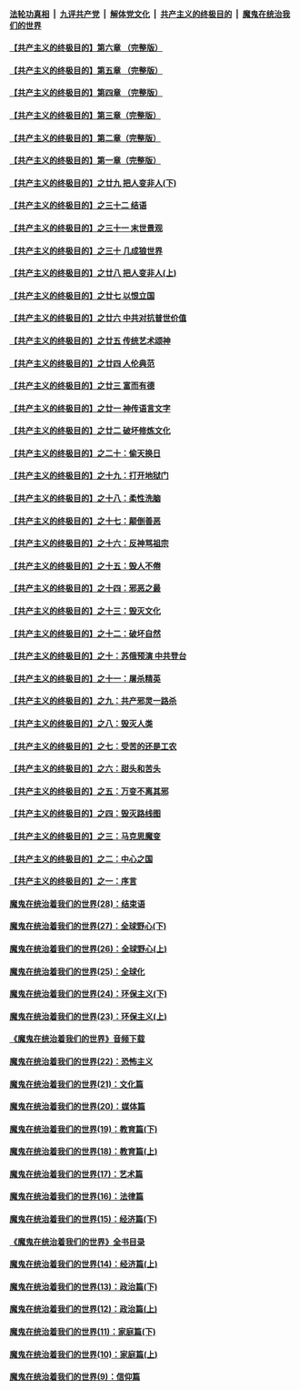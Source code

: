 ####  [法轮功真相](../../../../basic/blob/master/README.md?t=06300131) &nbsp;|&nbsp; [九评共产党](../../../../9ping.md/blob/master/README.md?t=06300131) &nbsp;|&nbsp; [解体党文化](../../../../jtdwh.md/blob/master/README.md?t=06300131)  &nbsp;|&nbsp; [共产主义的终极目的](../../../../gczydzjmd.md/blob/master/README.md?t=06300131) &nbsp;|&nbsp; [魔鬼在统治我们的世界](../../../../mgztzwmdsj.md/blob/master/README.md?t=06300131) 

#### [【共产主义的终极目的】第六章 （完整版）](../pages/nsc422/n11428913.md?t=06300131) 

#### [【共产主义的终极目的】第五章 （完整版）](../pages/nsc422/n11428912.md?t=06300131) 

#### [【共产主义的终极目的】第四章 （完整版）](../pages/nsc422/n11428907.md?t=06300131) 

#### [【共产主义的终极目的】第三章（完整版）](../pages/nsc422/n11428848.md?t=06300131) 

#### [【共产主义的终极目的】第二章（完整版）](../pages/nsc422/n11428831.md?t=06300131) 

#### [【共产主义的终极目的】第一章（完整版）](../pages/nsc422/n11417651.md?t=06300131) 

#### [【共产主义的终极目的】之廿九 把人变非人(下)](../pages/nsc422/n11344140.md?t=06300131) 

#### [【共产主义的终极目的】之三十二 结语](../pages/nsc422/n11360535.md?t=06300131) 

#### [【共产主义的终极目的】之三十一 末世景观](../pages/nsc422/n11351129.md?t=06300131) 

#### [【共产主义的终极目的】之三十 几成狼世界](../pages/nsc422/n11348280.md?t=06300131) 

#### [【共产主义的终极目的】之廿八 把人变非人(上)](../pages/nsc422/n11340492.md?t=06300131) 

#### [【共产主义的终极目的】之廿七 以恨立国](../pages/nsc422/n11336944.md?t=06300131) 

#### [【共产主义的终极目的】之廿六 中共对抗普世价值](../pages/nsc422/n11324785.md?t=06300131) 

#### [【共产主义的终极目的】之廿五 传统艺术颂神](../pages/nsc422/n11296396.md?t=06300131) 

#### [【共产主义的终极目的】之廿四 人伦典范](../pages/nsc422/n11296397.md?t=06300131) 

#### [【共产主义的终极目的】之廿三 富而有德](../pages/nsc422/n11283598.md?t=06300131) 

#### [【共产主义的终极目的】之廿一 神传语言文字](../pages/nsc422/n11263265.md?t=06300131) 

#### [【共产主义的终极目的】之廿二 破坏修炼文化](../pages/nsc422/n11245728.md?t=06300131) 

#### [【共产主义的终极目的】之二十：偷天换日](../pages/nsc422/n11238846.md?t=06300131) 

#### [【共产主义的终极目的】之十九：打开地狱门](../pages/nsc422/n11206376.md?t=06300131) 

#### [【共产主义的终极目的】之十八：柔性洗脑](../pages/nsc422/n11199994.md?t=06300131) 

#### [【共产主义的终极目的】之十七：颠倒善恶](../pages/nsc422/n11179782.md?t=06300131) 

#### [【共产主义的终极目的】之十六：反神骂祖宗](../pages/nsc422/n11166798.md?t=06300131) 

#### [【共产主义的终极目的】之十五：毁人不倦](../pages/nsc422/n11166792.md?t=06300131) 

#### [【共产主义的终极目的】之十四：邪恶之最](../pages/nsc422/n11150249.md?t=06300131) 

#### [【共产主义的终极目的】之十三：毁灭文化](../pages/nsc422/n11135227.md?t=06300131) 

#### [【共产主义的终极目的】之十二：破坏自然](../pages/nsc422/n11135214.md?t=06300131) 

#### [【共产主义的终极目的】之十：苏俄预演 中共登台](../pages/nsc422/n11118424.md?t=06300131) 

#### [【共产主义的终极目的】之十一：屠杀精英](../pages/nsc422/n11118442.md?t=06300131) 

#### [【共产主义的终极目的】之九：共产邪灵一路杀](../pages/nsc422/n11114139.md?t=06300131) 

#### [【共产主义的终极目的】之八：毁灭人类](../pages/nsc422/n11108503.md?t=06300131) 

#### [【共产主义的终极目的】之七：受苦的还是工农](../pages/nsc422/n11101809.md?t=06300131) 

#### [【共产主义的终极目的】之六：甜头和苦头](../pages/nsc422/n11096971.md?t=06300131) 

#### [【共产主义的终极目的】之五：万变不离其邪](../pages/nsc422/n11091285.md?t=06300131) 

#### [【共产主义的终极目的】之四：毁灭路线图](../pages/nsc422/n11086284.md?t=06300131) 

#### [【共产主义的终极目的】之三：马克思魔变](../pages/nsc422/n11061941.md?t=06300131) 

#### [【共产主义的终极目的】之二：中心之国](../pages/nsc422/n11047728.md?t=06300131) 

#### [【共产主义的终极目的】之一：序言](../pages/nsc422/n11086077.md?t=06300131) 

#### [魔鬼在统治着我们的世界(28)：结束语](../pages/nsc422/n10936246.md?t=06300131) 

#### [魔鬼在统治着我们的世界(27)：全球野心(下)](../pages/nsc422/n10928319.md?t=06300131) 

#### [魔鬼在统治着我们的世界(26)：全球野心(上)](../pages/nsc422/n10900318.md?t=06300131) 

#### [魔鬼在统治着我们的世界(25)：全球化](../pages/nsc422/n10788205.md?t=06300131) 

#### [魔鬼在统治着我们的世界(24)：环保主义(下)](../pages/nsc422/n10695307.md?t=06300131) 

#### [魔鬼在统治着我们的世界(23)：环保主义(上)](../pages/nsc422/n10688613.md?t=06300131) 

#### [《魔鬼在统治着我们的世界》音频下载](../pages/nsc422/n10635553.md?t=06300131) 

#### [魔鬼在统治着我们的世界(22)：恐怖主义](../pages/nsc422/n10614727.md?t=06300131) 

#### [魔鬼在统治着我们的世界(21)：文化篇](../pages/nsc422/n10597706.md?t=06300131) 

#### [魔鬼在统治着我们的世界(20)：媒体篇](../pages/nsc422/n10586579.md?t=06300131) 

#### [魔鬼在统治着我们的世界(19)：教育篇(下)](../pages/nsc422/n10564808.md?t=06300131) 

#### [魔鬼在统治着我们的世界(18)：教育篇(上)](../pages/nsc422/n10526970.md?t=06300131) 

#### [魔鬼在统治着我们的世界(17)：艺术篇](../pages/nsc422/n10499093.md?t=06300131) 

#### [魔鬼在统治着我们的世界(16)：法律篇](../pages/nsc422/n10485969.md?t=06300131) 

#### [魔鬼在统治着我们的世界(15)：经济篇(下)](../pages/nsc422/n10469975.md?t=06300131) 

#### [《魔鬼在统治着我们的世界》全书目录](../pages/nsc422/n10464261.md?t=06300131) 

#### [魔鬼在统治着我们的世界(14)：经济篇(上)](../pages/nsc422/n10457370.md?t=06300131) 

#### [魔鬼在统治着我们的世界(13)：政治篇(下)](../pages/nsc422/n10448270.md?t=06300131) 

#### [魔鬼在统治着我们的世界(12)：政治篇(上)](../pages/nsc422/n10444576.md?t=06300131) 

#### [魔鬼在统治着我们的世界(11)：家庭篇(下)](../pages/nsc422/n10440961.md?t=06300131) 

#### [魔鬼在统治着我们的世界(10)：家庭篇(上)](../pages/nsc422/n10435448.md?t=06300131) 

#### [魔鬼在统治着我们的世界(9)：信仰篇](../pages/nsc422/n10432159.md?t=06300131) 

